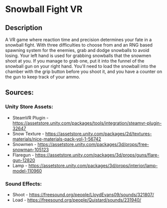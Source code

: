 # Snowball Fight VR
## Description
A VR game where reaction time and precision determines your fate in a snowball fight. With three difficulties to choose from and an RNG based spawning system for the enemies, grab and dodge snowballs to avoid losing. Your left hand is used for grabbing snowballs that the snowmen shoot at you. If you manage to grab one, put it into the funnel of the snowball gun on your right hand. You'll need to load the snowball into the chamber with the grip button before you shoot it, and you have a counter on the gun to keep track of your ammo. 

## Sources:
### Unity Store Assets:
* SteamVR Plugin - https://assetstore.unity.com/packages/tools/integration/steamvr-plugin-32647
* Snow Texture - https://assetstore.unity.com/packages/2d/textures-materials/nice-materials-pack-vol-1-56742
* Snowmen - https://assetstore.unity.com/packages/3d/props/free-snowman-105123
* Flaregun - https://assetstore.unity.com/packages/3d/props/guns/flare-gun-12820
* Lamp - https://assetstore.unity.com/packages/3d/props/interior/lamp-model-110960

### Sound Effects:
* Shoot - https://freesound.org/people/LloydEvans09/sounds/321807/
* Load - https://freesound.org/people/Quistard/sounds/231940/
